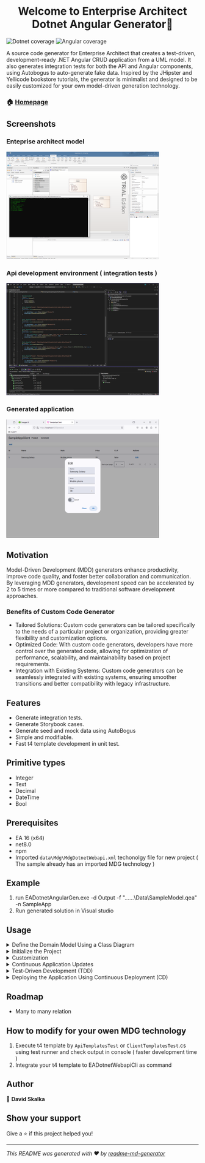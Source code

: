<h1 align="center">Welcome to Enterprise Architect Dotnet Angular Generator👋</h1>
<p>


  ![Dotnet coverage](https://gist.githubusercontent.com/david-skalka/432ba471dc7960cd3f67f1930bbc5069/raw/c5673d527f0a73c57ad956591a5f3db3aee47698/EA-dotnet-angular-gen-dotnet-coverage.svg)
  ![Angular coverage](https://gist.githubusercontent.com/david-skalka/eee2697cb6d090e1f40427b636253eb9/raw/bec4c09ea90626e2bbf1ae3bd6819fdd29b54e90/EA-dotnet-angular-gen-angular-coverage.svg)


</p>
A source code generator for Enterprise Architect that creates a test-driven, development-ready .NET Angular CRUD application from a UML model. It also generates integration tests for both the API and Angular components, using Autobogus to auto-generate fake data. Inspired by the JHipster and Yellicode bookstore tutorials, the generator is minimalist and designed to be easily customized for your own model-driven generation technology.

### 🏠 [Homepage](https://github.com/david-skalka/EA-dotnet-webapi)

## Screenshots

### Enteprise architect model
<a href="Images/ea.png">
  <img src="Images/ea.png" width="400" >
</a>

### Api development environment ( integration tests )
<a href="Images/integration-test.png">
  <img src="Images/integration-test.png" width="400" >
</a>

### Generated application
<a href="Images/app.png">
  <img src="Images/app.png" width="400" >
</a>



## Motivation

Model-Driven Development (MDD) generators enhance productivity, improve code quality, and foster better collaboration and communication. By leveraging MDD generators, development speed can be accelerated by 2 to 5 times or more compared to traditional software development approaches.

### Benefits of Custom Code Generator
- Tailored Solutions: Custom code generators can be tailored specifically to the needs of a particular project or organization, providing greater flexibility and customization options.
- Optimized Code: With custom code generators, developers have more control over the generated code, allowing for optimization of performance, scalability, and maintainability based on project requirements.
- Integration with Existing Systems: Custom code generators can be seamlessly integrated with existing systems, ensuring smoother transitions and better compatibility with legacy infrastructure.


## Features
- Generate integration tests.
- Generate Storybook cases.
- Generate seed and mock data using AutoBogus
- Simple and modifiable.
- Fast t4 template development in unit test.

## Primitive types
- Integer
- Text
- Decimal
- DateTime
- Bool

## Prerequisites
- EA 16 (x64)
- net8.0
- npm
- Imported `data\Mdg\MdgDotnetWebapi.xml` techonolgy file for new project ( The sample already has an imported MDG technology )


## Example
1.  run EADotnetAngularGen.exe -d Output -f "..\..\..\Data\SampleModel.qea" -n SampleApp
2. Run generated solution in Visual studio


## Usage
  <details>
    <summary>Define the Domain Model Using a Class Diagram</summary>
    Identify Main Data Entities: Extract key entities (e.g., users, products, orders) from the business specifications.
    Understand Attributes and Relationships: Analyze their attributes, relationships, and necessary operations.
    Add stereotypes to @UMLModel ( ReactCoreGen ), @UmlClass ( Entity ), Attributes ( Field ). Fill in their tags accordingly.
  </details>
  <details>
    <summary>Initialize the Project</summary>
    Generate the Application: Navigate to the menu (Specialize > Dotnet Webapi) and follow the steps to generate the entire application.
  </details>
  <details>
    <summary>Customization</summary>
    Create Prototype: Focus on entity relationships and validate them. Specify Action Behavior: Customize the specified actions, then make minor UI changes. Code Merging: Be cautious with full customizations before modifying the UML model.
  </details>
  <details>
  <summary>Continuous Application Updates</summary>
    Version Control: Utilize version control systems to merge new UML model changes into the customized application.
  </details>
  <details>
    <summary>Test-Driven Development (TDD)</summary>
    Utilize execution tests to customize API actions instead of using Swagger UI or the React client. For insights into the TDD application, refer to the test coverage report, which provides valuable information about the application's architecture and its test cases.
    Benefits: TDD facilitates faster development and enhances code quality by making refactoring easier. It ensures that bugs are detected and resolved early, resulting in a more robust and maintainable codebase.
  </details>
    

<details>
  <summary>Deploying the Application Using Continuous Deployment (CD)</summary>
Test Execution: It is critical to execute tests using a continuous integration server (e.g., GitHub Actions) to ensure all tests in the repository pass. Disable application deployment unless all tests succeed.
    </details>

## Roadmap
- Many to many relation

## How to modify for your owen MDG technology
1. Execute t4 template by `ApiTemplatesTest` or `ClientTemplatesTest`.cs using test runner and check output in console ( faster development time )
2. Integrate your t4 template to EADotnetWebapiCli as command

## Author

👤 **David Skalka**


## Show your support

Give a ⭐️ if this project helped you!

***
_This README was generated with ❤️ by [readme-md-generator](https://github.com/kefranabg/readme-md-generator)_
